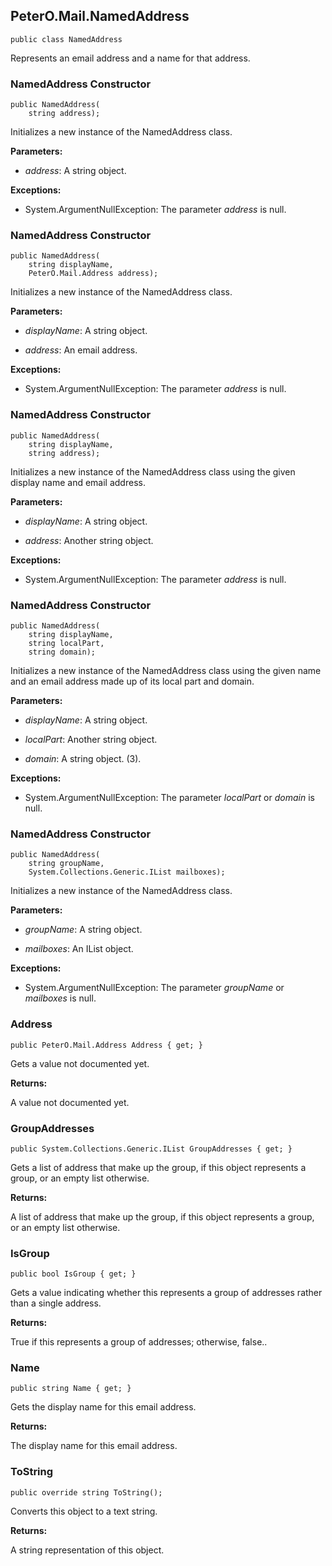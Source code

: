 ## PeterO.Mail.NamedAddress

    public class NamedAddress

Represents an email address and a name for that address.

### NamedAddress Constructor

    public NamedAddress(
        string address);

Initializes a new instance of the NamedAddress class.

<b>Parameters:</b>

 * <i>address</i>: A string object.

<b>Exceptions:</b>

 * System.ArgumentNullException:
The parameter  <i>address</i>
 is null.

### NamedAddress Constructor

    public NamedAddress(
        string displayName,
        PeterO.Mail.Address address);

Initializes a new instance of the NamedAddress class.

<b>Parameters:</b>

 * <i>displayName</i>: A string object.

 * <i>address</i>: An email address.

<b>Exceptions:</b>

 * System.ArgumentNullException:
The parameter  <i>address</i>
 is null.

### NamedAddress Constructor

    public NamedAddress(
        string displayName,
        string address);

Initializes a new instance of the NamedAddress class using the given display name and email address.

<b>Parameters:</b>

 * <i>displayName</i>: A string object.

 * <i>address</i>: Another string object.

<b>Exceptions:</b>

 * System.ArgumentNullException:
The parameter  <i>address</i>
 is null.

### NamedAddress Constructor

    public NamedAddress(
        string displayName,
        string localPart,
        string domain);

Initializes a new instance of the NamedAddress class using the given name and an email address made up of its local part and domain.

<b>Parameters:</b>

 * <i>displayName</i>: A string object.

 * <i>localPart</i>: Another string object.

 * <i>domain</i>: A string object. (3).

<b>Exceptions:</b>

 * System.ArgumentNullException:
The parameter  <i>localPart</i>
 or  <i>domain</i>
 is null.

### NamedAddress Constructor

    public NamedAddress(
        string groupName,
        System.Collections.Generic.IList mailboxes);

Initializes a new instance of the NamedAddress class.

<b>Parameters:</b>

 * <i>groupName</i>: A string object.

 * <i>mailboxes</i>: An IList object.

<b>Exceptions:</b>

 * System.ArgumentNullException:
The parameter  <i>groupName</i>
 or  <i>mailboxes</i>
 is null.

### Address

    public PeterO.Mail.Address Address { get; }

Gets a value not documented yet.

<b>Returns:</b>

A value not documented yet.

### GroupAddresses

    public System.Collections.Generic.IList GroupAddresses { get; }

Gets a list of address that make up the group, if this object represents a group, or an empty list otherwise.

<b>Returns:</b>

A list of address that make up the group, if this object represents a group, or an empty list otherwise.

### IsGroup

    public bool IsGroup { get; }

Gets a value indicating whether this represents a group of addresses rather than a single address.

<b>Returns:</b>

True if this represents a group of addresses; otherwise, false..

### Name

    public string Name { get; }

Gets the display name for this email address.

<b>Returns:</b>

The display name for this email address.

### ToString

    public override string ToString();

Converts this object to a text string.

<b>Returns:</b>

A string representation of this object.
